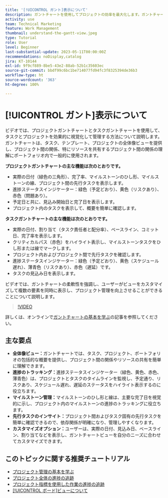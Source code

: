 ```yaml
---
title: '[!UICONTROL ガント]表示について'
description: ガントチャートを使用してプロジェクトの効率を最大化します。ガントチャートは、全体像ビュー、進捗のトラッキング、マイルストーンの管理、先行タスクのインサイト、カスタマイズ可能なオプションを提供して、タスクとリソースの管理を効率化します。
activity: use
team: Technical Marketing
feature: Work Management
thumbnail: understand-the-gantt-view.jpeg
type: Tutorial
role: User
level: Beginner
last-substantial-update: 2023-05-11T00:00:00Z
recommendations: noDisplay,catalog
jira: KT-10144
exl-id: 9f9cf889-8be5-43e2-88ab-52b1c35603ec
source-git-commit: bbdf99c6bc1be714077fd94fc3f8325394de36b3
workflow-type: ht
source-wordcount: '363'
ht-degree: 100%

---
```


# [!UICONTROL ガント]表示について

ビデオでは、プロジェクトガントチャートとタスクガントチャートを使用して、タスクとプロジェクトを効果的に視覚化して管理する方法について説明します。ガントチャートは、タスク、テンプレート、プロジェクトの全体像ビューを提供し、プロジェクト間の関係、特にリソースを共有するプロジェクト間の関係の理解にポートフォリオ内で一般的に使用されます。

**プロジェクトガントチャートの主な機能は次のとおりです。**

* 実際の日付（緑色の三角形）、完了率、マイルストーンのひし形、マイルストーンの線、プロジェクト間の先行タスクを表示します。
* 進捗ステータスインジケーター：緑色（予定どおり）、黄色（リスクあり）、赤色（問題あり）。
* 予定日と共に、見込み開始日と完了日を表示します。
* プロジェクト内のタスクを表示して、概要を簡単に確認します。

**タスクガントチャートの主な機能は次のとおりです。**

* 実際の日付、割り当て（タスク責任者と配分率）、ベースライン、コミット日、完了率を表示します。
* クリティカルパス（赤色）をハイライト表示し、マイルストーンタスクをひし形または線でマークします。
* プロジェクト内およびプロジェクト間で先行タスクを確認します。
* 進捗ステータスインジケーター：緑色（予定どおり）、黄色（スケジュール遅れ）、薄青色（リスクあり）、赤色（遅延）です。
* タスクの見込み日を表示します。

ビデオでは、ガントチャートの柔軟性を強調し、ユーザーがビューをカスタマイズして複数の要素を同時に表示し、プロジェクト管理を向上させることができることについて説明します。

>[!VIDEO](https://video.tv.adobe.com/v/3419304/?quality=12&learn=on&enablevpops=1)

詳しくは、オンラインで[ガントチャートの基本を学ぶ](https://experienceleague.adobe.com/docs/workfront/using/manage-work/the-gantt-chart/gantt-chart-overview/get-started-with-gantt.html?lang=)の記事を参照してください。

## 主な要点

* **全体像ビュー：**&#x200B;ガントチャートでは、タスク、プロジェクト、ポートフォリオの包括的な概要を提供し、プロジェクト間の関係やリソースの共有を簡単に理解できます。
* **進捗のトラッキング：**&#x200B;進捗ステータスインジケーター（緑色、黄色、赤色、薄青色）は、プロジェクトとタスクのタイムラインを監視し、予定通り、リスクあり、スケジュール遅れ、遅延のステータスをハイライト表示するのに役立ちます。
* **マイルストーン管理：**&#x200B;マイルストーンのひし形と線は、主要な完了日を視覚的に示し、プロジェクト内のマイルストーンの進捗のトラッキングに役立ちます。
* **先行タスクのインサイト：**&#x200B;プロジェクト間およびタスク固有の先行タスクを簡単に確認できるので、依存関係が明確になり、管理しやすくなります。
* **カスタマイズオプション：**&#x200B;ユーザーは、実際の日付、見込み日、ベースライン、割り当てなどを表示し、ガントチャートビューを自分のニーズに合わせてカスタマイズできます。


## このトピックに関する推奨チュートリアル

* [プロジェクト管理の基本を学ぶ](/help/manage-work/projects/getting-started-manage-a-project.md)
* [プロジェクト全体の進捗の追跡](/help/manage-work/projects/track-overall-project-progress.md)
* [プロジェクト指標を使用した作業の進捗の追跡](/help/manage-work/projects/track-work-progress-with-project-metrics.md)
* [[!UICONTROL ボード]ビューについて](/help/manage-work/projects/understand-the-board-view.md)

